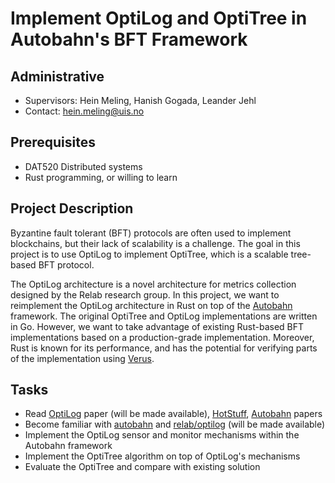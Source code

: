 # Implement OptiLog and OptiTree in Autobahn's BFT Framework

## Administrative

- Supervisors: Hein Meling, Hanish Gogada, Leander Jehl
- Contact: <hein.meling@uis.no>

## Prerequisites

- DAT520 Distributed systems
- Rust programming, or willing to learn

## Project Description

Byzantine fault tolerant (BFT) protocols are often used to implement blockchains, but their lack of scalability is a challenge.
The goal in this project is to use OptiLog to implement OptiTree, which is a scalable tree-based BFT protocol.

The OptiLog architecture is a novel architecture for metrics collection designed by the Relab research group.
In this project, we want to reimplement the OptiLog architecture in Rust on top of the [Autobahn][7] framework.
The original OptiTree and OptiLog implementations are written in Go.
However, we want to take advantage of existing Rust-based BFT implementations based on a production-grade implementation.
Moreover, Rust is known for its performance, and has the potential for verifying parts of the implementation using [Verus][8].

## Tasks

- Read [OptiLog][1] paper (will be made available), [HotStuff][2], [Autobahn][3] papers
- Become familiar with [autobahn][7] and [relab/optilog][6] (will be made available)
- Implement the OptiLog sensor and monitor mechanisms within the Autobahn framework
- Implement the OptiTree algorithm on top of OptiLog's mechanisms
- Evaluate the OptiTree and compare with existing solution

[1]: https://not-available.yet/
[2]: https://dl.acm.org/doi/pdf/10.1145/3293611.3331591
[3]: https://sigops.org/s/conferences/sosp/2024/assets/papers/sosp24-final26-acmpaginated.pdf
[6]: https://github.com/relab/optilog
[7]: https://github.com/neilgiri/autobahn-artifact
[8]: https://sigops.org/s/conferences/sosp/2024/assets/papers/sosp24-final125-acmpaginated.pdf
